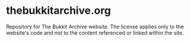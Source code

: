 # thebukkitarchive.org
Repository for The Bukkit Archive website. The license applies only to the website's code and not to the content referenced or linked within the site.
